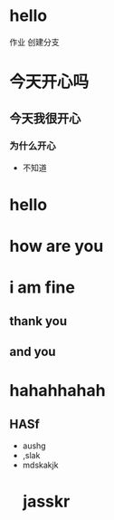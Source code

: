 # hello
作业  创建分支
# 今天开心吗
## 今天我很开心
### 为什么开心
* 不知道
# hello
# how are you
# i am fine 
## thank you 
## and you 
# hahahhahah
## HASf
* aushg
* ,slak
* mdskakjk
  # jasskr
